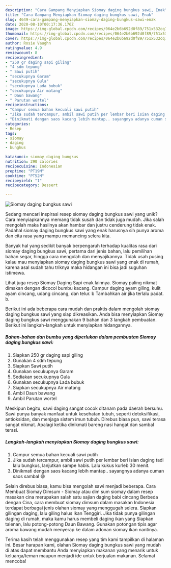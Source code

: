 ```yaml
---
description: "Cara Gampang Menyiapkan Siomay daging bungkus sawi, Enak"
title: "Cara Gampang Menyiapkan Siomay daging bungkus sawi, Enak"
slug: 4649-cara-gampang-menyiapkan-siomay-daging-bungkus-sawi-enak
date: 2020-08-10T00:17:36.176Z
image: https://img-global.cpcdn.com/recipes/064e2b6b692d0f89/751x532cq70/siomay-daging-bungkus-sawi-foto-resep-utama.jpg
thumbnail: https://img-global.cpcdn.com/recipes/064e2b6b692d0f89/751x532cq70/siomay-daging-bungkus-sawi-foto-resep-utama.jpg
cover: https://img-global.cpcdn.com/recipes/064e2b6b692d0f89/751x532cq70/siomay-daging-bungkus-sawi-foto-resep-utama.jpg
author: Rosie Vaughn
ratingvalue: 4.9
reviewcount: 8
recipeingredient:
- "250 gr daging sapi giling"
- "4 sdm tepung"
- " Sawi putih"
- "secukupnya Garam"
- "secukupnya Gula"
- "secukupnya Lada bubuk"
- "secukupnya Air matang"
- " Daun bawang"
- " Parutan wortel"
recipeinstructions:
- "Campur semua bahan kecuali sawi putih"
- "Jika sudah tercampur, ambil sawi putih per lembar beri isian daging tadi lalu bungkus, lanjutkan sampe habis. Lalu kukus kurleb 30 menit."
- "Dinikmati dengan saos kacang lebih mantap.. sayangnya adanya cuman saos sambal 😅"
categories:
- Resep
tags:
- siomay
- daging
- bungkus

katakunci: siomay daging bungkus 
nutrition: 290 calories
recipecuisine: Indonesian
preptime: "PT19M"
cooktime: "PT52M"
recipeyield: "1"
recipecategory: Dessert

---
```



![Siomay daging bungkus sawi](https://img-global.cpcdn.com/recipes/064e2b6b692d0f89/751x532cq70/siomay-daging-bungkus-sawi-foto-resep-utama.jpg)

Sedang mencari inspirasi resep siomay daging bungkus sawi yang unik? Cara menyiapkannya memang tidak susah dan tidak juga mudah. Jika salah mengolah maka hasilnya akan hambar dan justru cenderung tidak enak. Padahal siomay daging bungkus sawi yang enak harusnya sih punya aroma dan cita rasa yang mampu memancing selera kita.

Banyak hal yang sedikit banyak berpengaruh terhadap kualitas rasa dari siomay daging bungkus sawi, pertama dari jenis bahan, lalu pemilihan bahan segar, hingga cara mengolah dan menyajikannya. Tidak usah pusing kalau mau menyiapkan siomay daging bungkus sawi yang enak di rumah, karena asal sudah tahu triknya maka hidangan ini bisa jadi suguhan istimewa.

Lihat juga resep Siomay Daging Sapi enak lainnya. Siomay paling nikmat dimakan dengan dicocol bumbu kacang. Campur daging ayam giling, kulit ayam cincang, udang cincang, dan telur. b Tambahkan air jika terlalu padat. b.


Berikut ini ada beberapa cara mudah dan praktis dalam mengolah siomay daging bungkus sawi yang siap dikreasikan. Anda bisa menyiapkan Siomay daging bungkus sawi menggunakan 9 bahan dan 3 langkah pembuatan. Berikut ini langkah-langkah untuk menyiapkan hidangannya.

<!--inarticleads1-->

##### Bahan-bahan dan bumbu yang diperlukan dalam pembuatan Siomay daging bungkus sawi:

1. Siapkan 250 gr daging sapi giling
1. Gunakan 4 sdm tepung
1. Siapkan  Sawi putih
1. Gunakan secukupnya Garam
1. Sediakan secukupnya Gula
1. Gunakan secukupnya Lada bubuk
1. Siapkan secukupnya Air matang
1. Ambil  Daun bawang
1. Ambil  Parutan wortel


Meskipun begitu, sawi daging sangat cocok ditanam pada daerah bersuhu. Sawi punya banyak manfaat untuk kesehatan tubuh, seperti detoksifikasi, antioksidan, dan menjaga sistem imun tubuh. Direbus biasa pun, sawi terasa sangat nikmat. Apalagi ketika dinikmati bareng nasi hangat dan sambal terasi. 

<!--inarticleads2-->

##### Langkah-langkah menyiapkan Siomay daging bungkus sawi:

1. Campur semua bahan kecuali sawi putih
1. Jika sudah tercampur, ambil sawi putih per lembar beri isian daging tadi lalu bungkus, lanjutkan sampe habis. Lalu kukus kurleb 30 menit.
1. Dinikmati dengan saos kacang lebih mantap.. sayangnya adanya cuman saos sambal 😅


Selain direbus biasa, kamu bisa mengolah sawi menjadi beberapa. Cara Membuat Siomay Dimsum - Siomay atau dim sum siomay dalam resep masakan cina merupakan salah satu sajian daging babi cincang Berbeda dengan Cina, cara membuat siomay dimsum dalam masakan Indonesia terdapat berbagai jenis olahan siomay yang menggugah selera. Siapkan gilingan daging, lalu giling halus Ikan Tenggiri. Jika tidak punya gilingan daging di rumah, maka kamu harus membeli daging ikan yang Siapkan talenan, lalu potong-potong Daun Bawang. Gunakan potongan tipis agar aroma bawang mudah menyerap ke dalam adonan siomay ikan nantinya. 

Terima kasih telah menggunakan resep yang tim kami tampilkan di halaman ini. Besar harapan kami, olahan Siomay daging bungkus sawi yang mudah di atas dapat membantu Anda menyiapkan makanan yang menarik untuk keluarga/teman maupun menjadi ide untuk berjualan makanan. Selamat mencoba!
